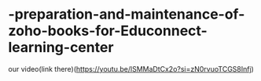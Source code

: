 # -preparation-and-maintenance-of-zoho-books-for-Educonnect-learning-center
our video(link there)(https://youtu.be/lSMMaDtCx2o?si=zN0rvuoTCGS8Infj)
